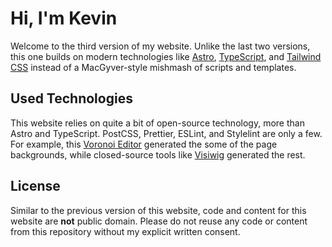 # Hi, I'm Kevin

Welcome to the third version of my website. Unlike the last two versions, this one builds on modern technologies like [Astro](https://astro.build/), [TypeScript](https://www.typescriptlang.org/), and [Tailwind CSS](https://tailwindcss.com/) instead of a MacGyver-style mishmash of scripts and templates.

## Used Technologies

This website relies on quite a bit of open-source technology, more than Astro and TypeScript. PostCSS, Prettier, ESLint, and Stylelint are only a few. For example, this [Voronoi Editor](https://voronoi-editor.web.app/) generated the some of the page backgrounds, while closed-source tools like [Visiwig](https://www.visiwig.com/) generated the rest.

## License

Similar to the previous version of this website, code and content for this website are **not** public domain. Please do not reuse any code or content from this repository without my explicit written consent.
